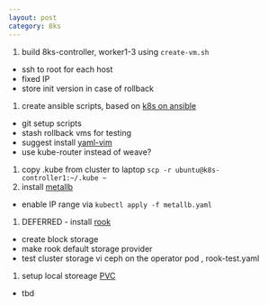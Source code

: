 ```yaml
---
layout: post
category: 8ks
---
```


1. build 8ks-controller, worker1-3 using `create-vm.sh`
  * ssh to root for each host
  * fixed IP 
  * store init version in case of rollback
1. create ansible scripts, based on [k8s on ansible](https://www.digitalocean.com/community/tutorials/how-to-create-a-kubernetes-1-10-cluster-using-kubeadm-on-centos-7)
  * git setup scripts 
  * stash rollback vms for testing
  * suggest install [yaml-vim](https://lornajane.net/posts/2018/vim-settings-for-working-with-yaml)
  * use kube-router instead of weave?
1. copy .kube from cluster to laptop `scp -r ubuntu@k8s-controller1:~/.kube ~`
1. install [metallb](https://metallb.universe.tf/installation/)
  * enable IP range via `kubectl apply -f metallb.yaml`
1. DEFERRED - install [rook](https://earlruby.org/2018/12/using-rook-ceph-for-persistent-storage-on-kubernetes/)
  * create block storage 
  * make rook default storage provider
  * test cluster storage vi ceph on the operator pod , rook-test.yaml
1. setup local storeage [PVC](https://www.weave.works/blog/kubernetes-faq-configure-storage-for-bare-metal-cluster)
  * tbd
